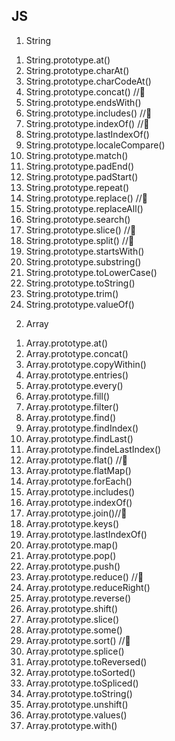 ## JS

1. String

1) String.prototype.at()
2) String.prototype.charAt()
3) String.prototype.charCodeAt()
4) String.prototype.concat() //🔂
5) String.prototype.endsWith()
6) String.prototype.includes() //🔂
7) String.prototype.indexOf() //🔂
8) String.prototype.lastIndexOf()
9) String.prototype.localeCompare()
10) String.prototype.match()
11) String.prototype.padEnd()
12) String.prototype.padStart()
13) String.prototype.repeat()
14) String.prototype.replace() //🔂
15) String.prototype.replaceAll()
16) String.prototype.search()
17) String.prototype.slice() //🔂
18) String.prototype.split() //🔂
19) String.prototype.startsWith()
20) String.prototype.substring()
21) String.prototype.toLowerCase()
22) String.prototype.toString()
23) String.prototype.trim()
24) String.prototype.valueOf()

2. Array

1) Array.prototype.at()
2) Array.prototype.concat()
3) Array.prototype.copyWithin()
4) Array.prototype.entries()
5) Array.prototype.every()
6) Array.prototype.fill()
7) Array.prototype.filter()
8) Array.prototype.find()
9) Array.prototype.findIndex()
10) Array.prototype.findLast()
11) Array.prototype.findeLastIndex()
12) Array.prototype.flat() //🔂
13) Array.prototype.flatMap()
14) Array.prototype.forEach()
15) Array.prototype.includes()
16) Array.prototype.indexOf()
17) Array.prototype.join()//🔂
18) Array.prototype.keys()
19) Array.prototype.lastIndexOf()
20) Array.prototype.map()
21) Array.prototype.pop()
22) Array.prototype.push()
23) Array.prototype.reduce() //🔂
24) Array.prototype.reduceRight()
25) Array.prototype.reverse()
26) Array.prototype.shift()
27) Array.prototype.slice()
28) Array.prototype.some()
29) Array.prototype.sort() //🔂
30) Array.prototype.splice()
31) Array.prototype.toReversed()
32) Array.prototype.toSorted()
33) Array.prototype.toSpliced()
34) Array.prototype.toString()
35) Array.prototype.unshift()
36) Array.prototype.values()
37) Array.prototype.with()
